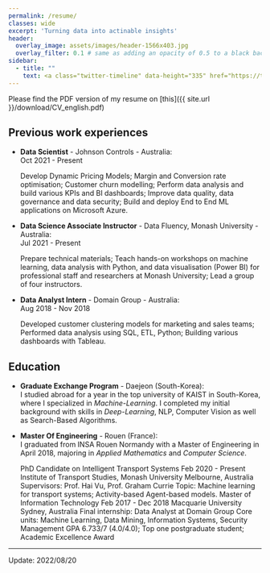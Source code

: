 ```yaml
---
permalink: /resume/
classes: wide
excerpt: 'Turning data into actinable insights'
header:
  overlay_image: assets/images/header-1566x403.jpg
  overlay_filter: 0.1 # same as adding an opacity of 0.5 to a black background
sidebar:
  - title: ""
    text: <a class="twitter-timeline" data-height="335" href="https://twitter.com/danhpt?ref_src=twsrc%5Etfw">Tweets by danh phan</a> <script async src="https://platform.twitter.com/widgets.js" charset="utf-8"></script>
---
```


Please find the PDF version of my resume on [this]({{ site.url }}/download/CV_english.pdf)

## Previous work experiences


- **Data Scientist** - Johnson Controls - Australia:  
  Oct 2021 - Present 

  Develop Dynamic Pricing Models; Margin and Conversion rate optimisation; Customer churn modelling; Perform data analysis and build various KPIs and BI dashboards; Improve data quality, data governance and data security; Build and deploy End to End ML applications on Microsoft Azure.

- **Data Science Associate Instructor** - Data Fluency, Monash University - Australia:  
  Jul 2021 - Present 

  Prepare technical materials; Teach hands-on workshops on machine learning, data analysis with Python, and data visualisation (Power BI) for professional staff and researchers at Monash University; Lead a group of four instructors.

- **Data Analyst Intern** - Domain Group - Australia:  
  Aug 2018 - Nov 2018	

  Developed customer clustering models for marketing and sales teams; Performed data analysis using SQL, ETL, Python; Building various dashboards with Tableau.

## Education

- **Graduate Exchange Program** - Daejeon (South-Korea):  
  I studied abroad for a year in the top university of KAIST in South-Korea, where I specialized in *Machine-Learning*. I completed my initial background with skills in *Deep-Learning*, NLP, Computer Vision as well as Search-Based Algorithms.

- **Master Of Engineering** - Rouen (France):  
  I graduated from INSA Rouen Normandy with a Master of Engineering in April 2018, majoring in *Applied Mathematics* and *Computer Science*.

	PhD Candidate on Intelligent Transport Systems	Feb 2020 - Present	
	Institute of Transport Studies, Monash University	Melbourne, Australia
	Supervisors: Prof. Hai Vu, Prof. Graham Currie
	Topic: Machine learning for transport systems; Activity-based Agent-based models.
	Master of Information Technology	Feb 2017 - Dec 2018	
	Macquarie University	Sydney, Australia
	Final internship: Data Analyst at Domain Group
	Core units: Machine Learning, Data Mining, Information Systems, Security Management
	GPA 6.733/7 (4.0/4.0); Top one postgraduate student; Academic Excellence Award


---

Update: 2022/08/20